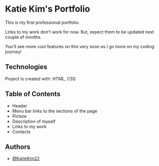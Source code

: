 
# Katie Kim's Portfolio

This is my first professional portfolio. 

Links to my work don't work for now. But, expect them to be updated next couple of months. 

You'll see more cool features on this very soon as I go more on my coding journey!

## Technologies

Project is created with:
HTML, CSS


## Table of Contents

- Header
- Menu bar links to the sections of the page
- Picture
- Description of myself
- Links to my work
- Contacts


## Authors

- [@KatieKim22](https://github.com/KatieKim22)
